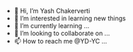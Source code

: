 - 👋 Hi, I’m Yash Chakerverti
- 👀 I’m interested in learning new things
- 🌱 I’m currently learning ...
- 💞️ I’m looking to collaborate on ...
- 📫 How to reach me @YD-YC ...

<!---
YD-YC/YD-YC is a ✨ special ✨ repository because its `README.md` (this file) appears on your GitHub profile.
You can click the Preview link to take a look at your changes.
--->
